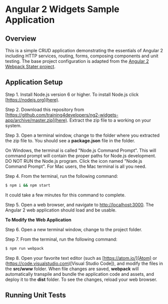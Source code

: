 # Angular 2 Widgets Sample Application

## Overview

This is a simple CRUD application demonstrating the essentials of Angular 2 including HTTP services, routing, forms, composing components and unit testing. The base project configuration is adapted from the [Angular 2 Webpack Stater project](https://angular.io/docs/ts/latest/guide/webpack.html).

## Application Setup

Step 1. Install Node.js version 6 or higher. To install Node.js click [https://nodejs.org](here).

Step 2. Download this repository from [https://github.com/training4developers/ng2-widgets-app/archive/master.zip](here). Extract the zip file to a working on your system.

Step 3. Open a terminal window, change to the folder where you extracted the zip file to. You should see a **package.json** file in the folder.

On Windows, the terminal is called "Node.js Command Prompt". This will command prompt will contain the proper paths for Node.js development. DO NOT RUN the Node.js program. Click the icon named "Node.js Command Prompt". For Mac users, the Mac terminal is all you need.

Step 4. From the terminal, run the following command:

```bash
$ npm i && npm start
```

It could take a few minutes for this command to complete.

Step 5. Open a web browser, and navigate to [http://localhost:3000](http://localhost:3000).  The Angular 2 web application should load and be usable.

**To Modify the Web Application**

Step 6. Open a new terminal window, change to the project folder.

Step 7. From the terminal, run the following command:

```bash
$ npm run webpack
```

Step 8. Open your favorite text editor (such as [https://atom.io/](Atom) or (https://code.visualstudio.com)[Visual Studio Code]), and modify the files in the **src/www** folder. When file changes are saved, **webpack** will automatically transpile and bundle the application code and assets, and deploy it to the **dist** folder. To see the changes, reload your web browser.

## Running Unit Tests
